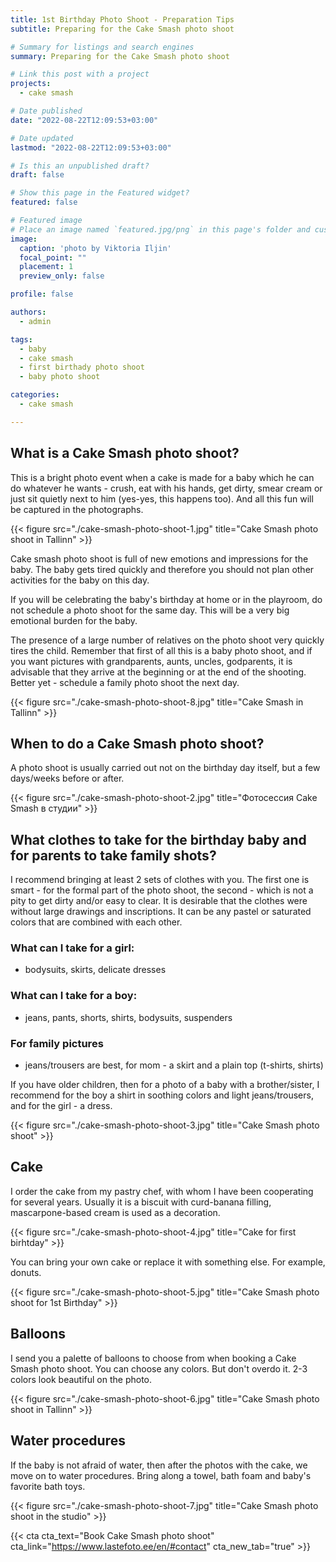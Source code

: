 ```yaml
---
title: 1st Birthday Photo Shoot - Preparation Tips
subtitle: Preparing for the Cake Smash photo shoot

# Summary for listings and search engines
summary: Preparing for the Cake Smash photo shoot

# Link this post with a project
projects: 
  - cake smash

# Date published
date: "2022-08-22T12:09:53+03:00"

# Date updated
lastmod: "2022-08-22T12:09:53+03:00"

# Is this an unpublished draft?
draft: false

# Show this page in the Featured widget?
featured: false

# Featured image
# Place an image named `featured.jpg/png` in this page's folder and customize its options here.
image:
  caption: 'photo by Viktoria Iljin'
  focal_point: ""
  placement: 1
  preview_only: false

profile: false

authors:
  - admin

tags:
  - baby
  - cake smash
  - first birthady photo shoot
  - baby photo shoot

categories:
  - cake smash

---
```

## What is a Cake Smash photo shoot?
This is a bright photo event when a cake is made for a baby which he can do whatever he wants - crush, eat with his hands, get dirty, smear cream or just sit quietly next to him (yes-yes, this happens too). And all this fun will be captured in the photographs.

{{< figure src="./cake-smash-photo-shoot-1.jpg" title="Cake Smash photo shoot in Tallinn" >}}

Cake smash photo shoot is full of new emotions and impressions for the baby. The baby gets tired quickly and therefore you should not plan other activities for the baby on this day.

If you will be celebrating the baby's birthday at home or in the playroom, do not schedule a photo shoot for the same day. This will be a very big emotional burden for the baby.

The presence of a large number of relatives on the photo shoot very quickly tires the child. Remember that first of all this is a baby photo shoot, and if you want pictures with grandparents, aunts, uncles, godparents, it is advisable that they arrive at the beginning or at the end of the shooting. Better yet - schedule a family photo shoot the next day.

{{< figure src="./cake-smash-photo-shoot-8.jpg" title="Cake Smash in Tallinn" >}}

## When to do a Cake Smash photo shoot?
A photo shoot is usually carried out not on the birthday day itself, but a few days/weeks before or after.

{{< figure src="./cake-smash-photo-shoot-2.jpg" title="Фотосессия Cake Smash в студии" >}}

## What clothes to take for the birthday baby and for parents to take family shots?
I recommend bringing at least 2 sets of clothes with you. The first one is smart - for the formal part of the photo shoot, the second - which is not a pity to get dirty and/or easy to clear. It is desirable that the clothes were without large drawings and inscriptions. It can be any pastel or saturated colors that are combined with each other.
### What can I take for a girl:
- bodysuits, skirts, delicate dresses
### What can I take for a boy:
- jeans, pants, shorts, shirts, bodysuits, suspenders
### For family pictures
- jeans/trousers are best, for mom - a skirt and a plain top (t-shirts, shirts)

If you have older children, then for a photo of a baby with a brother/sister, I recommend for the boy a shirt in soothing colors and light jeans/trousers, and for the girl - a dress.

{{< figure src="./cake-smash-photo-shoot-3.jpg" title="Cake Smash photo shoot" >}}

## Cake
I order the cake from my pastry chef, with whom I have been cooperating for several years. Usually it is a biscuit with curd-banana filling, mascarpone-based cream is used as a decoration.

{{< figure src="./cake-smash-photo-shoot-4.jpg" title="Cake for first birhtday" >}}

You can bring your own cake or replace it with something else. For example, donuts. 

{{< figure src="./cake-smash-photo-shoot-5.jpg" title="Cake Smash photo shoot for 1st Birthday" >}}

## Balloons
I send you a palette of balloons to choose from when booking a Cake Smash photo shoot. You can choose any colors. But don't overdo it. 2-3 colors look beautiful on the photo.

{{< figure src="./cake-smash-photo-shoot-6.jpg" title="Cake Smash photo shoot in Tallinn" >}}

## Water procedures

If the baby is not afraid of water, then after the photos with the cake, we move on to water procedures. Bring along a towel, bath foam and baby's favorite bath toys.

{{< figure src="./cake-smash-photo-shoot-7.jpg" title="Cake Smash photo shoot in the studio" >}}

{{< cta cta_text="Book Cake Smash photo shoot" cta_link="https://www.lastefoto.ee/en/#contact" cta_new_tab="true" >}}
